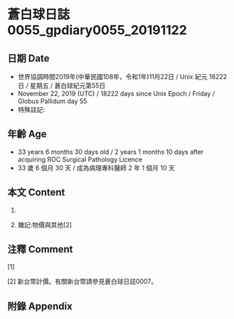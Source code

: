 # 蒼白球日誌0055_gpdiary0055_20191122 #

## 日期 Date ##

* 世界協調時間2019年(中華民國108年，令和1年)11月22日 / Unix 紀元 18222 日 / 星期五 / 蒼白球紀元第55日
* November 22, 2019 (UTC) / 18222 days since Unix Epoch / Friday / Globus Pallidum day 55
* 特殊註記:

## 年齡 Age ##

* 33 years 6 months 30 days old / 2 years 1 months 10 days after acquiring ROC Surgical Pathology Licence
* 33 歲 6 個月 30 天 / 成為病理專科醫師 2 年 1 個月 10 天

## 本文 Content ##

1. 

    
2. 雜記:物價與其他[2]

    

## 注釋 Comment ##

[1] 


[2] 新台幣計價。有關新台幣請參見蒼白球日誌0007。



## 附錄 Appendix ##

